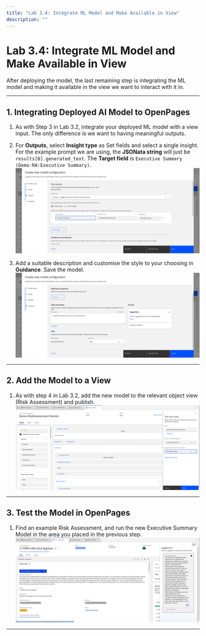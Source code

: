 ```yaml
---
title: "Lab 3.4: Integrate ML Model and Make Available in View"
description: ""
---
```


# Lab 3.4: Integrate ML Model and Make Available in View

After deploying the model, the last remaining step is integrating the ML model and making it available in the view we want to interact with it in. 

---

## 1. Integrating Deployed AI Model to OpenPages

1. As with Step 3 in Lab 3.2, integrate your deployed ML model with a view input. The only difference is we want to having meaningful outputs.  

2. For **Outputs**, select **Insight type** as Set fields and select a single insight. For the example prompt we are using, the **JSONata string** will just be `results[0].generated_text`. The **Target field** is `Executive Summary (Demo-RA:Executive Summary)`.
![18_ra_summary_outputs](images/18_ra_summary_outputs.png)

3. Add a suitable description and customise the style to your choosing in **Guidance**. Save the model.
![19_ra_summary_guidance](images/19_ra_summary_guidance.png)

---

## 2. Add the Model to a View 

1. As with step 4 in Lab 3.2, add the new model to the relevant object view (Risk Assessment) and publish. 
![20_ra_summary_add_to_view](images/20_ra_summary_add_to_view.png)

---

## 3. Test the Model in OpenPages

1. Find an example Risk Assessment, and run the new Executive Summary Model in the area you placed in the previous step.
![21_test_ra_summary](images/21_test_ra_summary.png)

---



